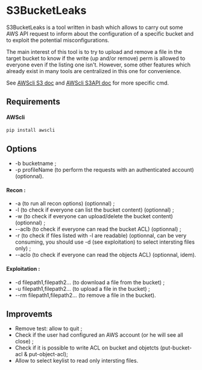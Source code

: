 # S3BucketLeaks

S3BucketLeaks is a tool written in bash which allows to carry out some AWS API request to inform about the configuration of a specific bucket and to exploit the potential misconfigurations.

The main interest of this tool is to try to upload and remove a file in the target bucket to know if the write (up and/or remove) perm is allowed to everyone even if the listing one isn't. However, some other features which already exist in many tools are centralized in this one for convenience.

See [AWScli S3 doc](https://docs.aws.amazon.com/cli/latest/reference/s3/index.html#cli-aws-s3) and [AWScli S3API doc](https://docs.aws.amazon.com/cli/latest/reference/s3api/index.html#cli-aws-s3api) for more specific cmd.

## Requirements

#### AWScli

```bash
pip install awscli
```
## Options

* -b bucketname ;
* -p profileName (to perform the requests with an authenticated account) (optionnal).
    
#### Recon :

* -a (to run all recon options) (optionnal) ;
* -l (to check if everyone can list the bucket content) (optionnal) ;
* -w (to check if everyone can upload/delete the bucket content) (optionnal) ;
* --aclb (to check if everyone can read the bucket ACL) (optionnal) ; 
* -r (to check if files listed with -l are readable) (optionnal, can be very consuming, you should use -d (see exploitation) to select intersting files only) ;
* --aclo (to check if everyone can read the objects ACL) (optionnal, idem).
    
#### Exploitation :
    
* -d filepath1,filepath2... (to download a file from the bucket) ;
* -u filepath1,filepath2... (to upload a file in the bucket) ;
* --rm filepath1,filepath2... (to remove a file in the bucket).
        
## Improvemts

* Remove test: allow to quit ;
* Check if the user had configured an AWS account (or he will see all close) ;
* Check if it is possible to write ACL  on bucket and objetcts (put-bucket-acl & put-object-acl);
* Allow to select keylist to read only intersting files.

